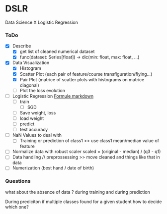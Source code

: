 # DSLR
Data Science X Logistic Regression

### ToDo

- [x] Describe
    - [x] get list of cleaned numerical dataset
    - [x] func(dataset: Series[float]) -> dic(min: float, max: float, ...)

- [x] Data Visualization
    - [x] Histogram
    - [x] Scatter Plot (each pair of feature/course transfiguration/flying...)
    - [x] Pair Plot (matrice of scatter plots with histograms on matrice diagonal)
    - [ ] Plot the loss evolution

- [ ] Logistic Regression [Formule markdown](/formula.md)
    - [ ] train
        - [ ] SGD
    - [ ] Save weight, loss
    - [ ] load weight
    - [ ] predict
    - [ ] test accuracy

- [ ] NaN Values to deal with
    - [ ] Training or prediction of class1 >> use class1 mean/median value of feature
- [ ] Normalize data with robust scaler scaled = (original - median) / (q3 - q1)
- [ ] Data handling // preprossessing >> move cleaned and things like that in data
- [ ] Numerization (best hand / date of birth)

### Questions

what about the absence of data ?
during training and during prediction

During prediciton if multiple classes found for a given student how to decide which one?

